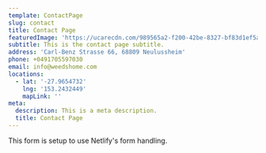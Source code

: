 ```yaml
---
template: ContactPage
slug: contact
title: Contact Page
featuredImage: 'https://ucarecdn.com/989565a2-f200-42be-8327-bf83d1ef5a97/'
subtitle: This is the contact page subtitle.
address: 'Carl-Benz Strasse 66, 68809 Neulussheim'
phone: +0491705597030
email: info@weedshome.com
locations:
  - lat: '-27.9654732'
    lng: '153.2432449'
    mapLink: ''
meta:
  description: This is a meta description.
  title: Contact Page
---
```

This form is setup to use Netlify's form handling.
